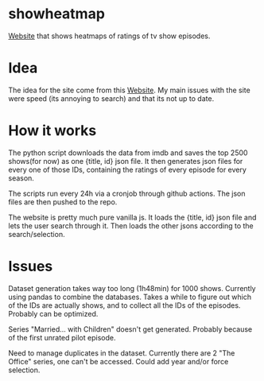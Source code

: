 # showheatmap
[Website](https://mokronos.github.io/showheatmap) that shows heatmaps of ratings of tv show episodes.

# Idea
The idea for the site come from this [Website](https://vallandingham.me/seriesheat/#/). My main issues with the site were speed (its annoying to search) and that its not up to date.

# How it works
The python script downloads the data from imdb and saves the top 2500 shows(for now) as one {title, id} json file.
It then generates json files for every one of those IDs, containing the ratings of every episode for every season.

The scripts run every 24h via a cronjob through github actions. The json files are then pushed to the repo.

The website is pretty much pure vanilla js. It loads the {title, id} json file and lets the user search through it. Then loads the other jsons according to the search/selection.

# Issues
Dataset generation takes way too long (1h48min) for 1000 shows. Currently using pandas to combine the databases. Takes a while to figure out which of the IDs are actually shows, and to collect all the IDs of the episodes. Probably can be optimized.

Series "Married... with Children" doesn't get generated.
Probably because of the first unrated pilot episode.

Need to manage duplicates in the dataset. Currently there are 2 "The Office" series, one can't be accessed.
Could add year and/or force selection.

